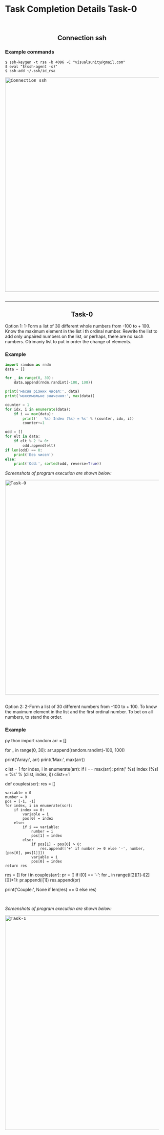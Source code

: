 # Task Completion Details Task-0 

<br>
<h2 align="center">Connection ssh</h2>

### Example commands

```shell
$ ssh-keygen -t rsa -b 4096 -C "visualsunity@gmail.com"
$ eval "$(ssh-agent -s)"
$ ssh-add ~/.ssh/id_rsa
```
<kbd>
    <img src="../Images/Screenshot-3.png" width="700px" title="Connection ssh">
</kbd>
    
<br>
<br>
<hr>

<h2 align="center">Task-0</h2>
<p align="left">Option 1: 1-Form a list of 30 different whole numbers from -100 to + 100. Know the maximum element in the list і th ordinal number. Rewrite the list to add only unpaired numbers on the list, or perhaps, there are no such numbers. Otrimaniy list to put in order the change of elements.</p>

### Example

```python
import random as rndm
data = []

for _ in range(0, 30):
    data.append(rndm.randint(-100, 100))

print('масив різних чисел:', data)
print('максимальне значення:', max(data))

counter = 1
for idx, i in enumerate(data):
    if i == max(data):
        print('   %s) Index (%s) = %s' % (counter, idx, i))
        counter+=1

odd = []
for elt in data:
    if elt % 2 != 0:
        odd.append(elt)
if len(odd) == 0:
    print('Без чисел')
else:
    print('Odd:', sorted(odd, reverse=True))
```
<em><p align="left">Screenshots of program execution are shown below:</p></em>

<kbd>
    <img src="../Images/Screenshot-1_Task-1.png" width="700px" title="Task-0">
</kbd>
 
<br>
<br>

<p align="left">Option 2: 2-Form a list of 30 different numbers from -100 to + 100. To know the maximum element in the list and the first ordinal number. To bet on all numbers, to stand the order.</p>

### Example

py
thon
import random
arr = []

for _ in range(0, 30):
    arr.append(random.randint(-100, 100))

print('Array:', arr)
print('Max:', max(arr))

clist = 1
for index, i in enumerate(arr):
    if i == max(arr):
        print('   %s) Index (%s) = %s' % (clist, index, i))
        clist+=1

def couples(scr):
    res = []

    variable = 0
    number = 0
    pos = [-1, -1]
    for index, i in enumerate(scr):
        if index == 0:
            variable = i
            pos[0] = index
        else:
            if i == variable:
                number = i
                pos[1] = index
            else:
                if pos[1] - pos[0] > 0:
                    res.append(['+' if number >= 0 else '-', number, [pos[0], pos[1]]])
                variable = i
                pos[0] = index
    return res

res = []
for i in couples(arr):
    pr = []
    if i[0] == '-':
        for _ in range(i[2][1]-i[2][0]+1):
            pr.append(i[1])
        res.append(pr)

print('Couple:', None if len(res) == 0 else res)

<br>
<em><p align="left">Screenshots of program execution are shown below:</p></em>

<kbd>
    <img src="../Images/Screenshot-2_Task-2.png" width="700px" alt="Task-1">
</kbd>
